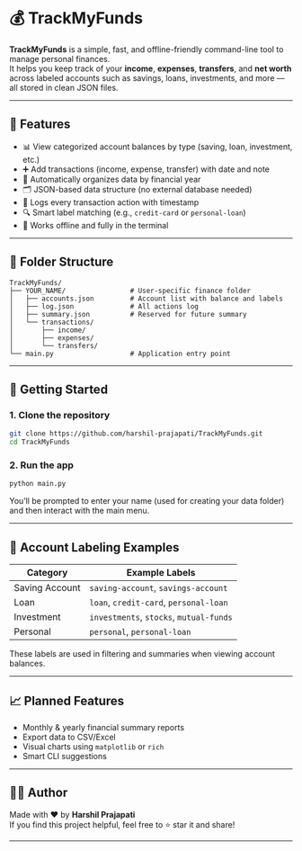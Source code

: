 # 💰 TrackMyFunds

**TrackMyFunds** is a simple, fast, and offline-friendly command-line tool to manage personal finances.  
It helps you keep track of your **income**, **expenses**, **transfers**, and **net worth** across labeled accounts such as savings, loans, investments, and more — all stored in clean JSON files.

---

## 🔧 Features

- 📊 View categorized account balances by type (saving, loan, investment, etc.)
- ➕ Add transactions (income, expense, transfer) with date and note
- 🧠 Automatically organizes data by financial year
- 🗂️ JSON-based data structure (no external database needed)
- 🧾 Logs every transaction action with timestamp
- 🔍 Smart label matching (e.g., `credit-card` or `personal-loan`)
- 🧘 Works offline and fully in the terminal

---

## 📁 Folder Structure

```
TrackMyFunds/
├── YOUR_NAME/                # User-specific finance folder
│   ├── accounts.json         # Account list with balance and labels
│   ├── log.json              # All actions log
│   ├── summary.json          # Reserved for future summary
│   └── transactions/
│       ├── income/
│       ├── expenses/
│       └── transfers/
└── main.py                   # Application entry point
```

---

## 🚀 Getting Started

### 1. Clone the repository

```bash
git clone https://github.com/harshil-prajapati/TrackMyFunds.git
cd TrackMyFunds
```

### 2. Run the app

```bash
python main.py
```

You’ll be prompted to enter your name (used for creating your data folder) and then interact with the main menu.

---

## 🧠 Account Labeling Examples

| Category         | Example Labels                                |
|------------------|------------------------------------------------|
| Saving Account   | `saving-account`, `savings-account`            |
| Loan             | `loan`, `credit-card`, `personal-loan`         |
| Investment       | `investments`, `stocks`, `mutual-funds`        |
| Personal         | `personal`, `personal-loan`                    |

These labels are used in filtering and summaries when viewing account balances.

---

## 📈 Planned Features

- Monthly & yearly financial summary reports
- Export data to CSV/Excel
- Visual charts using `matplotlib` or `rich`
- Smart CLI suggestions

---

## 👨‍💻 Author

Made with ❤️ by **Harshil Prajapati**  
If you find this project helpful, feel free to ⭐ star it and share!

---
